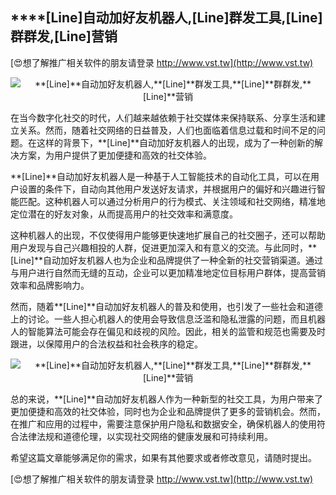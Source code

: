 ## ****[Line]**自动加好友机器人,**[Line]**群发工具,**[Line]**群群发,**[Line]**营销**

[😍想了解推广相关软件的朋友请登录 http://www.vst.tw](http://www.vst.tw)

 <center><img src="https://vst.tw/MP4/tuiguang/png/7.png" alt="**[Line]**自动加好友机器人,**[Line]**群发工具,**[Line]**群群发,**[Line]**营销"></center>

在当今数字化社交的时代，人们越来越依赖于社交媒体来保持联系、分享生活和建立关系。然而，随着社交网络的日益普及，人们也面临着信息过载和时间不足的问题。在这样的背景下，**[Line]**自动加好友机器人的出现，成为了一种创新的解决方案，为用户提供了更加便捷和高效的社交体验。

**[Line]**自动加好友机器人是一种基于人工智能技术的自动化工具，可以在用户设置的条件下，自动向其他用户发送好友请求，并根据用户的偏好和兴趣进行智能匹配。这种机器人可以通过分析用户的行为模式、关注领域和社交网络，精准地定位潜在的好友对象，从而提高用户的社交效率和满意度。

这种机器人的出现，不仅使得用户能够更快速地扩展自己的社交圈子，还可以帮助用户发现与自己兴趣相投的人群，促进更加深入和有意义的交流。与此同时，**[Line]**自动加好友机器人也为企业和品牌提供了一种全新的社交营销渠道。通过与用户进行自然而无缝的互动，企业可以更加精准地定位目标用户群体，提高营销效率和品牌影响力。

然而，随着**[Line]**自动加好友机器人的普及和使用，也引发了一些社会和道德上的讨论。一些人担心机器人的使用会导致信息泛滥和隐私泄露的问题，而且机器人的智能算法可能会存在偏见和歧视的风险。因此，相关的监管和规范也需要及时跟进，以保障用户的合法权益和社会秩序的稳定。

 <center><img src="https://vst.tw/MP4/tuiguang/png/0.png" alt="**[Line]**自动加好友机器人,**[Line]**群发工具,**[Line]**群群发,**[Line]**营销"></center>

总的来说，**[Line]**自动加好友机器人作为一种新型的社交工具，为用户带来了更加便捷和高效的社交体验，同时也为企业和品牌提供了更多的营销机会。然而，在推广和应用的过程中，需要注意保护用户隐私和数据安全，确保机器人的使用符合法律法规和道德伦理，以实现社交网络的健康发展和可持续利用。

希望这篇文章能够满足你的需求，如果有其他要求或者修改意见，请随时提出。

[😍想了解推广相关软件的朋友请登录 http://www.vst.tw](http://www.vst.tw)



